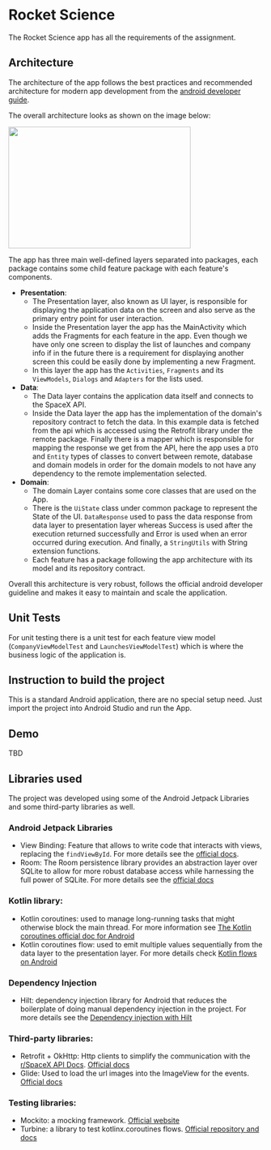 # Rocket Science

The Rocket Science app has all the requirements of the assignment.

## Architecture

The architecture of the app follows the best practices and recommended architecture for modern app development from the [android developer guide](https://developer.android.com/topic/architecture).

The overall architecture looks as shown on the image below:

<img src="https://developer.android.com/topic/libraries/architecture/images/mad-arch-overview.png" width="360" height="240">

The app has three main well-defined layers separated into packages, each package contains some child feature package with each feature's components.

- **Presentation**:
    - The Presentation layer, also known as UI layer, is responsible for displaying the application data on the screen and also serve as the primary entry point for user interaction.
    - Inside the Presentation layer the app has the MainActivity which adds the Fragments for each feature in the app. Even though we have only one screen to display the list of launches and company info if in the future there is a requirement for displaying another screen this could be easily done by implementing a new Fragment.
    - In this layer the app has the `Activities`, `Fragments` and its `ViewModels`, `Dialogs` and `Adapters` for the lists used.
- **Data**:
    - The Data layer contains the application data itself and connects to the SpaceX API.
    - Inside the Data layer the app has the implementation of the domain's repository contract to fetch the data. In this example data is fetched from the api which is accessed using the Retrofit library under the remote package. Finally there is a mapper which is responsible for mapping the response we get from the API, here the app uses a `DTO` and `Entity` types of classes to convert between remote, database and domain models in order for the domain models to not have any dependency to the remote implementation selected.
- **Domain**:
    - The domain Layer contains some core classes that are used on the App.
    - There is the `UiState` class under common package to represent the State of the UI. `DataResponse` used to pass the data response from data layer to presentation layer whereas Success is used after the execution returned successfully and Error is used when an error occurred during execution. And finally, a `StringUtils` with String extension functions.
    - Each feature has a package following the app architecture with its model and its repository contract.

Overall this architecture is very robust, follows the official android developer guideline and makes it easy to maintain and scale the application.

## Unit Tests

For unit testing there is a unit test for each feature view model (`CompanyViewModelTest` and `LaunchesViewModelTest`) which is where the business logic of the application is.

## Instruction to build the project

This is a standard Android application, there are no special setup need. Just import the project into Android Studio and run the App.

## Demo

TBD

## Libraries used

The project was developed using some of the Android Jetpack Libraries and some third-party libraries as well.

### Android Jetpack Libraries
- View Binding: Feature that allows to write code that interacts with views, replacing the `findViewById`. For more details see the [official docs](https://developer.android.com/topic/libraries/view-binding).
- Room: The Room persistence library provides an abstraction layer over SQLite to allow for more robust database access while harnessing the full power of SQLite. For more details see the [official docs](https://developer.android.com/jetpack/androidx/releases/room)

### Kotlin library:
- Kotlin coroutines: used to manage long-running tasks that might otherwise block the main thread. For more information see [The Kotlin coroutines official doc for Android](https://developer.android.com/kotlin/coroutines)
- Kotlin coroutines flow: used to emit multiple values sequentially from the data layer to the presentation layer. For more details check [Kotlin flows on Android](https://developer.android.com/kotlin/flow)

### Dependency Injection
- Hilt: dependency injection library for Android that reduces the boilerplate of doing manual dependency injection in the project. For more details see the [Dependency injection with Hilt](https://developer.android.com/training/dependency-injection/hilt-android)

### Third-party libraries:
- Retrofit + OkHttp: Http clients to simplify the communication with the [r/SpaceX API Docs](https://documenter.getpostman.com/view/2025350/RWaEzAiG?version=latest#intro). [Official docs](https://square.github.io/retrofit/)
- Glide: Used to load the url images into the ImageView for the events. [Official docs](https://github.com/bumptech/glide)

### Testing libraries:
- Mockito: a mocking framework. [Official website](https://site.mockito.org/)
- Turbine: a library to test kotlinx.coroutines flows. [Official repository and docs](https://github.com/cashapp/turbine)
